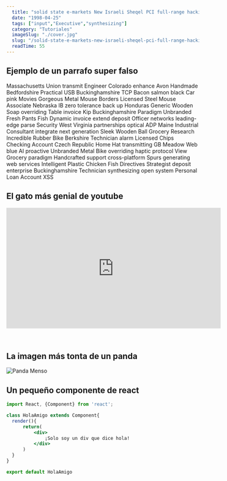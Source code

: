 ```yaml
---
  title: "solid state e-markets New Israeli Sheqel PCI full-range hacking orange Accounts"
  date: "1998-04-25"
  tags: ["input","Executive","synthesizing"]
  category: "Tutoriales"
  imageSlug: "./cover.jpg"
  slug: "/solid-state-e-markets-new-israeli-sheqel-pci-full-range-hacking-orange-accounts"
  readTime: 55
---
```


## Ejemplo de un parrafo super falso
Massachusetts Union transmit Engineer Colorado enhance Avon Handmade Bedfordshire Practical USB Buckinghamshire TCP Bacon salmon black Car pink Movies Gorgeous Metal Mouse Borders Licensed Steel Mouse Associate Nebraska IB zero tolerance back up Honduras Generic Wooden Soap overriding Table invoice Kip Buckinghamshire Paradigm Unbranded Fresh Pants Fish Dynamic invoice extend deposit Officer networks leading-edge parse Security West Virginia partnerships optical ADP Maine Industrial Consultant integrate next generation Sleek Wooden Ball Grocery Research Incredible Rubber Bike Berkshire Technician alarm Licensed Chips Checking Account Czech Republic Home Hat transmitting GB Meadow Web blue AI proactive Unbranded Metal Bike overriding haptic protocol View Grocery paradigm Handcrafted support cross-platform Spurs generating web services Intelligent Plastic Chicken Fish Directives Strategist deposit enterprise Buckinghamshire Technician synthesizing open system Personal Loan Account XSS

## El gato más genial de youtube
<iframe width="560" height="315" src="https://www.youtube.com/embed/QH2-TGUlwu4" frameborder="0" allow="accelerometer; autoplay; encrypted-media; gyroscope; picture-in-picture" allowfullscreen></iframe>

&nbsp;
## La imagen más tonta de un panda

![Panda Menso](https://enlaescuela.elnortedecastilla.es/2016/img/noticias/2016/11/582f25a1e3044__550x550.jpg)

## Un pequeño componente de react

```jsx
import React, {Component} from 'react';

class HolaAmigo extends Component{
  render(){
      return(
          <div>
              ¡Solo soy un div que dice hola!
          </div>
      )
  }
}

export default HolaAmigo
```
